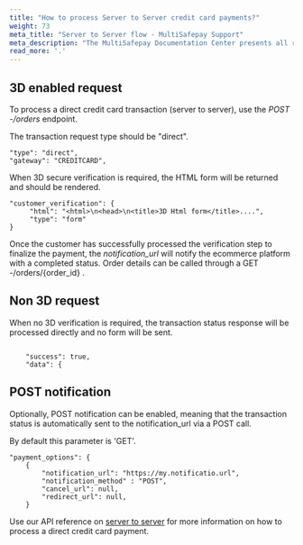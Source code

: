 ```yaml
---
title: "How to process Server to Server credit card payments?"
weight: 73
meta_title: "Server to Server flow - MultiSafepay Support"
meta_description: "The MultiSafepay Documentation Center presents all relevant information about our Plugins and API. You can also find support pages for Payment Methods, Tools and General Questions as well as the contact details of our Support and Integration Teams."
read_more: '.'
---
```

## 3D enabled request
To process a direct credit card transaction (server to server), use the _POST -/orders_ endpoint. 

The transaction request type should be "direct".    

```shell 
"type": "direct",
"gateway": "CREDITCARD",
```

When 3D secure verification is required, the HTML form will be returned and should be rendered.

```shell 
"customer_verification": {
     "html": "<html>\n<head>\n<title>3D Html form</title>....",
     "type": "form" 
}
```

Once the customer has successfully processed the verification step to finalize the payment, the <i>notification_url</i> will notify the ecommerce platform with a completed status. Order details can be called through a GET -/orders/{order_id} . 

## Non 3D request 
When no 3D verification is required, the transaction status response will be processed directly and no form will be sent.

```shell 

    "success": true,
    "data": {
```

## POST notification
Optionally, POST notification can be enabled, meaning that the transaction status is automatically sent to the notification_url via a POST call. 

By default this parameter is 'GET'.      

```shell 
"payment_options": {
    {
        "notification_url": "https://my.notificatio.url",
        "notification_method" : "POST",
        "cancel_url": null,
        "redirect_url": null,
    }
```

Use our API reference on [server to server](/api/#server-to-server) for more information on how to process a direct credit card payment.



